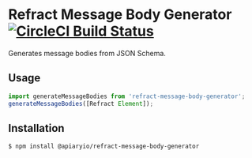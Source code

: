 # Refract Message Body Generator [![CircleCI Build Status](https://circleci.com/gh/apiaryio/refract-message-body-generator.svg?style=shield)](https://circleci.com/gh/apiaryio/refract-message-body-generator)

Generates message bodies from JSON Schema.

## Usage

```JavaScript
import generateMessageBodies from 'refract-message-body-generator';
generateMessageBodies([Refract Element]);
```

## Installation

```Bash
$ npm install @apiaryio/refract-message-body-generator
```
